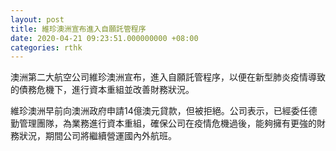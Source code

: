 ```yaml
---
layout: post
title: 維珍澳洲宣布進入自願託管程序
date: 2020-04-21 09:23:51.000000000 +08:00
categories: rthk
---
```


澳洲第二大航空公司維珍澳洲宣布，進入自願託管程序，以便在新型肺炎疫情導致的債務危機下，進行資本重組並改善財務狀況。 

維珍澳洲早前向澳洲政府申請14億澳元貸款，但被拒絕。公司表示，已經委任德勤管理團隊，為業務進行資本重組，確保公司在疫情危機過後，能夠擁有更強的財務狀況，期間公司將繼續營運國內外航班。
